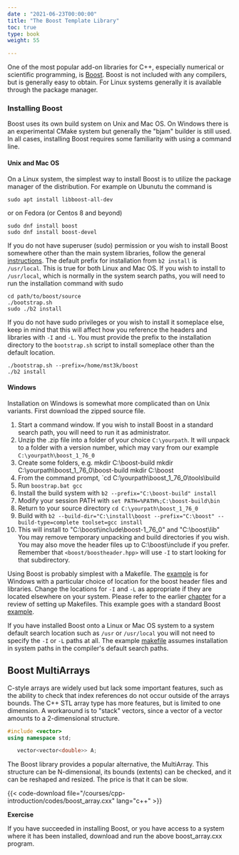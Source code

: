 ```yaml
---
date : "2021-06-23T00:00:00"
title: "The Boost Template Library"
toc: true
type: book
weight: 55

---
```


One of the most popular add-on libraries for C++, especially numerical or scientific programming, is [Boost](https://www.boost.org/).  Boost is not included with any compilers, but is generally easy to obtain.  For Linux systems generally it is available through the package manager.  

### Installing Boost

Boost uses its own build system on Unix and Mac OS.  On Windows there is an experimental CMake system but generally the "bjam" builder is still used.
In all cases, installing Boost requires some familiarity with using a command line.

#### Unix and Mac OS

On a Linux system, the simplest way to install Boost is to utilize the package manager of the distribution.  For example on Ubunutu the command is
```no-highlight
sudo apt install libboost-all-dev
```
or on Fedora (or Centos 8 and beyond)
```no-highlight
sudo dnf install boost
sudo dnf install boost-devel
```
If you do not have superuser (sudo) permission or you wish to install Boost somewhere other than the main system libraries, follow the general [instructions](
https://www.boost.org/doc/libs/1_76_0/more/getting_started/unix-variants.html).
The default prefix for installation from `b2 install` is `/usr/local`.  This is true for both Linux and Mac OS.  If you wish to install to `/usr/local`, which is normally in the system search paths, you will need to run the installation command with sudo
```no-highlight
cd path/to/boost/source
./bootstrap.sh
sudo ./b2 install
```
If you do not have sudo privileges or you wish to install it someplace else, keep in mind that this will affect how you reference the headers and libraries with `-I` and `-L`.  You must provide the prefix to the installation directory to the `bootstrap.sh` script to install someplace other than the default location.
```no-highlight
./bootstrap.sh --prefix=/home/mst3k/boost
./b2 install
```

#### Windows

Installation on Windows is somewhat more complicated than on Unix variants.  First download the zipped source file.
1. Start a command window. If you wish to install Boost in a standard search path, you will need to run it as administrator.
2. Unzip the .zip file into a folder of your choice `C:\yourpath`.  It will unpack to a folder with a version number, which may vary from our example `C:\yourpath\boost_1_76_0`
3. Create some folders, e.g.
      mkdir C:\boost-build
      mkdir C:\yourpath\boost_1_76_0\boost-build
      mkdir C:\boost
4. From the command prompt, `cd C:\yourpath\boost_1_76_0\tools\build
5. Run `boostrap.bat gcc`
6. Install the build system with `b2 --prefix="C:\boost-build" install`
7. Modify your session PATH with `set PATH=%PATH%;C:\boost-build\bin`
8. Return to your source directory `cd C:\yourpath\boost_1_76_0`
9. Build with `b2 --build-dir="C:\install\boost --prefix="C:\boost" --build-type=complete toolset=gcc install`
10. This will install to "C:\boost\include\boost-1_76_0" and "C:\boost\lib"
      You may remove temporary unpacking and build directories if you wish.  You may also move the header files up to C:\boost\include if you prefer.  Remember that `<boost/boostheader.hpp>` will use `-I` to start looking for that subdirectory.

Using Boost is probably simplest with a Makefile.  The [example](/courses/cpp-introduction/codes/makefile.windows_boost) is for Windows with a particular choice of location for the boost header files and libraries.  Change the locations for `-I` and `-L` as appropriate if they are located elsewhere on your system.  Please refer to the earlier [chapter](/courses/cpp-introduction/make) for a review of setting up Makefiles.  This example goes with a standard Boost [example](/courses/cpp-introduction/codes/boost_example.cxx).

If you have installed Boost onto a Linux or Mac OS system to a system default search location such as `/usr` or `/usr/local` you will not need to specify the `-I` or `-L` paths at all.  The example [makefile](/courses/cpp-introduction/codes/makefile.linux_mac_boost) assumes installation in system paths in the compiler's default search paths.

## Boost MultiArrays

C-style arrays are widely used but lack some important features, such as the ability to check that index references do not occur outside of the arrays bounds.
The C++ STL array type has more features, but is limited to one dimension.  A workaround is to "stack" vectors, since a vector of a vector amounts to a 2-dimensional structure.
```c++
#include <vector>
using namespace std;

   vector<vector<double>> A;
```

The Boost library provides a popular alternative, the MultiArray. This structure can be N-dimensional, its bounds (extents) can be checked, and it can be reshaped and resized.  The price is that it can be slow.

{{< code-download file="/courses/cpp-introduction/codes/boost_array.cxx" lang="c++" >}}

**Exercise**

If you have succeeded in installing Boost, or you have access to a system where it has been installed, download and run the above boost_array.cxx program.
